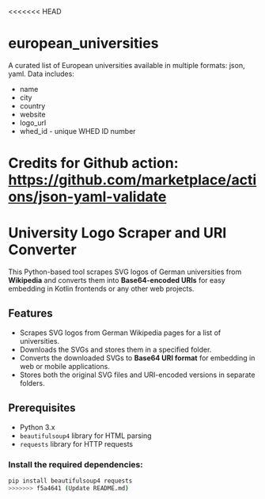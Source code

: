 <<<<<<< HEAD
# european_universities
A curated list of European universities available in multiple formats: json, yaml.
Data includes:
 - name
 - city
 - country
 - website
 - logo_url
 - whed_id - unique WHED ID number 

Credits for Github action: 
https://github.com/marketplace/actions/json-yaml-validate
=======
# University Logo Scraper and URI Converter

This Python-based tool scrapes SVG logos of German universities from **Wikipedia** and converts them into **Base64-encoded URIs** for easy embedding in Kotlin frontends or any other web projects.

## Features

- Scrapes SVG logos from German Wikipedia pages for a list of universities.
- Downloads the SVGs and stores them in a specified folder.
- Converts the downloaded SVGs to **Base64 URI format** for embedding in web or mobile applications.
- Stores both the original SVG files and URI-encoded versions in separate folders.

## Prerequisites

- Python 3.x
- `beautifulsoup4` library for HTML parsing
- `requests` library for HTTP requests

### Install the required dependencies:

```bash
pip install beautifulsoup4 requests
>>>>>>> f5a4641 (Update README.md)

